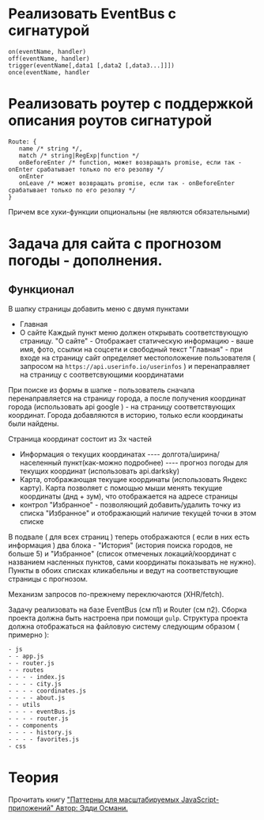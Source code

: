 # Реализовать EventBus c сигнатурой
```
on(eventName, handler)
off(eventName, handler)
trigger(eventName[,data1 [,data2 [,data3...]]])
once(eventName, handler
```

# Реализовать роутер с поддержкой описания роутов сигнатурой
```
Route: {
   name /* string */,
   match /* string|RegExp|function */
   onBeforeEnter /* function, может возвращать promise, если так - onEnter срабатывает только по его резолву */
   onEnter
   onLeave /* может возвращать promise, если так - onBeforeEnter срабатывает только по его резолву */
}
```
Причем все хуки-функции опциональны (не являются обязательными)

# Задача для сайта с прогнозом погоды - дополнения. 

## Функционал

В шапку страницы добавить меню с двумя пунктами
- Главная
- О сайте
Каждый пункт меню должен открывать соответствующую страницу.
"O сайте" - Отображает статическую информацию - ваше имя, фото, ссылки на соцсети и свободный текст
"Главная" - при входе на страницу сайт определяет местоположение пользователя ( запросом на `https://api.userinfo.io/userinfos` ) и перенаправляет на страницу с соответсвующими координатами

При поиске из формы в шапке - пользователь сначала перенаправляется на страницу города, а после получения координат города (использовать api google ) - на страницу соответствующих координат. Города добавляются в историю, только если координаты были найдены.

Страница координат состоит из 3х частей 
- Информация о текущих координатах 
---- долгота/ширина/населенный пункт(как-можно подробнее)
---- прогноз погоды для текущих координат (использовать api.darksky)
- Карта, отображающая текущие координаты (использовать Яндекс карту). Карта позволяет с помощью мыши менять текущие координаты (днд + зум), что отображается на адресе страницы
- контрол "Избранное"  - позволяющий добавить/удалить точку из списка "Избранное" и отображающий наличие текущей точки в этом списке

В подвале ( для всех страниц ) теперь отображаются ( если в них есть информация ) два блока - "История" (история поиска городов, не больше 5) и "Избранное" (список отмеченых локаций/координат с названием насленных пунктов, сами координаты показывать не нужно). Пункты в обоих списках кликабельны и ведут на соответствующие страницы с прогнозом.

Механизм запросов по-прежнему переключаются (XHR/fetch).

Задачу реализовать на базе EventBus (см п1) и Router (см п2). Сборка проекта должна быть настроена при помощи `gulp`. Структура проекта должна отображаться на файловую систему следующим образом ( примерно ):
```
- js
- - app.js
- - router.js
- - routes
- - - - index.js
- - - - city.js
- - - - coordinates.js
- - - - about.js
- - utils
- - - - eventBus.js
- - - - router.js
- - components
- - - - history.js
- - - - favorites.js
- css
```

# Теория

Прочитать книгу ["Паттерны для масштабируемых JavaScript-приложений" Автор: Эдди Османи.](http://largescalejs.ru/)